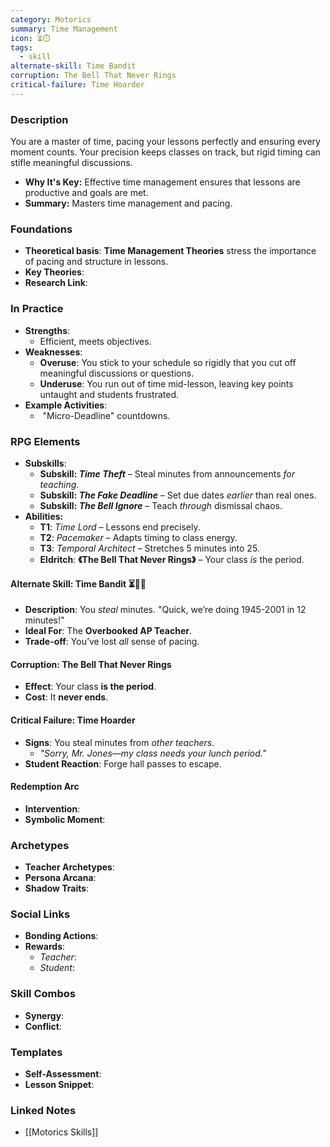 ```yaml
---
category: Motorics
summary: Time Management
icon: ⏳⏱️
tags:
  - skill
alternate-skill: Time Bandit
corruption: The Bell That Never Rings
critical-failure: Time Hoarder
---
```


### **Description**  
You are a master of time, pacing your lessons perfectly and ensuring every moment counts. Your precision keeps classes on track, but rigid timing can stifle meaningful discussions.
- **Why It's Key:** Effective time management ensures that lessons are productive and goals are met.
- **Summary:** Masters time management and pacing.

### **Foundations**  
- **Theoretical basis**: **Time Management Theories** stress the importance of pacing and structure in lessons.
- **Key Theories**: 
- **Research Link**: 

### **In Practice**  
- **Strengths**:  
	- Efficient, meets objectives.
- **Weaknesses**:  
	- **Overuse**: You stick to your schedule so rigidly that you cut off meaningful discussions or questions.
	- **Underuse**: You run out of time mid-lesson, leaving key points untaught and students frustrated.
- **Example Activities**:  
	-  "Micro-Deadline" countdowns.

### **RPG Elements**  
- **Subskills**: 
	- **Subskill: _Time Theft_** – Steal minutes from announcements _for teaching_.
	- **Subskill: _The Fake Deadline_** – Set due dates _earlier_ than real ones.
	- **Subskill: _The Bell Ignore_** – Teach _through_ dismissal chaos.
- **Abilities:**
	- **T1**: _Time Lord_ – Lessons end precisely.
	- **T2**: _Pacemaker_ – Adapts timing to class energy.
	- **T3**: _Temporal Architect_ – Stretches 5 minutes into 25.
	- **Eldritch**: **《The Bell That Never Rings》** – Your class _is_ the period.
#### **Alternate Skill: Time Bandit** ⏳🏴‍☠️ 
- **Description**: You _steal_ minutes. "Quick, we’re doing 1945-2001 in 12 minutes!"
- **Ideal For**: The **Overbooked AP Teacher**.
- **Trade-off**: You’ve lost _all_ sense of pacing.
#### **Corruption: The Bell That Never Rings**
- **Effect**: Your class **is the period**.
- **Cost**: It **never ends**.
#### **Critical Failure: Time Hoarder** 
- **Signs**: You steal minutes from _other teachers_.
    - _"Sorry, Mr. Jones—my class _needs_ your lunch period."_
- **Student Reaction**: Forge hall passes to escape.

#### **Redemption Arc**  
- **Intervention**: 
- **Symbolic Moment**: 

### **Archetypes**  
- **Teacher Archetypes**: 
- **Persona Arcana**: 
- **Shadow Traits**: 

### **Social Links**  
- **Bonding Actions**: 
- **Rewards**:  
  - *Teacher*: 
  - *Student*: 

### **Skill Combos**  
- **Synergy**: 
- **Conflict**:  

### **Templates**  
- **Self-Assessment**: 
- **Lesson Snippet**: 

### **Linked Notes**  
- [[Motorics Skills]]